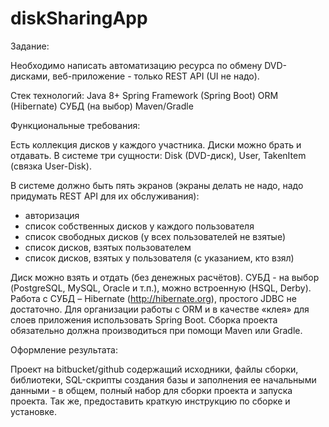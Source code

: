 # diskSharingApp
Задание:

Необходимо написать автоматизацию ресурса по обмену DVD-дисками, веб-приложение - только REST API (UI не надо).

Стек технологий:
Java 8+
Spring Framework (Spring Boot)
ORM (Hibernate)
СУБД (на выбор)
Maven/Gradle

Функциональные требования:

Есть коллекция дисков у каждого участника. Диски можно брать и отдавать. В системе три сущности: Disk (DVD-диск), User, TakenItem (связка User-Disk).

В системе должно быть пять экранов (экраны делать не надо, надо придумать REST API для их обслуживания):
- авторизация
- список собственных дисков у каждого пользователя
- список свободных дисков (у всех пользователей не взятые)
- список дисков, взятых пользователем
- список дисков, взятых у пользователя (с указанием, кто взял)

Диск можно взять и отдать (без денежных расчётов).
СУБД - на выбор (PostgreSQL, MySQL, Oracle и т.п.), можно встроенную (HSQL, Derby).
Работа с СУБД – Hibernate (http://hibernate.org), простого JDBC не достаточно.
Для организации работы с ORM и в качестве «клея» для слоев приложения использовать Spring Boot.
Сборка проекта обязательно должна производиться при помощи Maven или Gradle.
 
Оформление результата:

Проект на bitbucket/github содержащий исходники, файлы сборки, библиотеки, SQL-скрипты создания базы и заполнения ее начальными данными - в общем, полный набор для сборки проекта и запуска проекта.
Так же, предоставить краткую инструкцию по сборке и установке.

